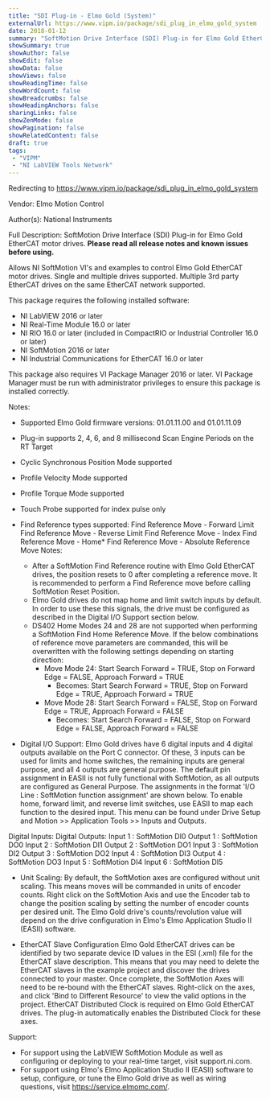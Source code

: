 ```yaml
---
title: "SDI Plug-in - Elmo Gold (System)"
externalUrl: https://www.vipm.io/package/sdi_plug_in_elmo_gold_system
date: 2018-01-12
summary: "SoftMotion Drive Interface (SDI) Plug-in for Elmo Gold EtherCAT motor drives."
showSummary: true
showAuthor: false
showEdit: false
showData: false
showViews: false
showReadingTime: false
showWordCount: false
showBreadcrumbs: false
showHeadingAnchors: false
sharingLinks: false
showZenMode: false
showPagination: false
showRelatedContent: false
draft: true
tags:
 - "VIPM"
 - "NI LabVIEW Tools Network"
---
```


Redirecting to https://www.vipm.io/package/sdi_plug_in_elmo_gold_system

Vendor: Elmo Motion Control

Author(s): National Instruments
 
Full Description:
SoftMotion Drive Interface (SDI) Plug-in for Elmo Gold EtherCAT motor drives. **Please read all release notes and known issues before using.**

Allows NI SoftMotion VI's and examples to control Elmo Gold EtherCAT motor drives. Single and multiple drives supported. Multiple 3rd party EtherCAT drives on the same EtherCAT network supported.

This package requires the following installed software:
- NI LabVIEW 2016 or later
- NI Real-Time Module 16.0 or later
- NI RIO 16.0 or later (included in CompactRIO or Industrial Controller 16.0 or later)
- NI SoftMotion 2016 or later
- NI Industrial Communications for EtherCAT 16.0 or later

This package also requires VI Package Manager 2016 or later.
VI Package Manager must be run with administrator privileges to ensure this package is installed correctly.

Notes:
- Supported Elmo Gold firmware versions: 01.01.11.00 and 01.01.11.09
- Plug-in supports 2, 4, 6, and 8 millisecond Scan Engine Periods on the RT Target
- Cyclic Synchronous Position Mode supported
- Profile Velocity Mode supported
- Profile Torque Mode supported
- Touch Probe supported for index pulse only
- Find Reference types supported:
  Find Reference Move - Forward Limit
  Find Reference Move - Reverse Limit
  Find Reference Move - Index
  Find Reference Move - Home*
  Find Reference Move - Absolute
  Reference Move Notes:
  - After a SoftMotion Find Reference routine with Elmo Gold EtherCAT drives, the position resets to 0 after completing a reference move. It is recommended to perform a Find Reference move before calling SoftMotion Reset Position.
  - Elmo Gold drives do not map home and limit switch inputs by default. In order to use these this signals, the drive must be configured as described in the Digital I/O Support section below.
  - DS402 Home Modes 24 and 28 are not supported when performing a SoftMotion Find Home Reference Move. If the below combinations of reference move parameters are commanded, this will be overwritten with the following settings depending on starting direction:
     - Move Mode 24: Start Search Forward = TRUE, Stop on Forward Edge = FALSE, Approach Forward = TRUE
          - Becomes: Start Search Forward = TRUE, Stop on Forward Edge = TRUE, Approach Forward = TRUE
     - Move Mode 28: Start Search Forward = FALSE, Stop on Forward Edge = TRUE, Approach Forward = FALSE
          - Becomes: Start Search Forward = FALSE, Stop on Forward Edge = FALSE, Approach Forward = FALSE

- Digital I/O Support:
Elmo Gold drives have 6 digital inputs and 4 digital outputs available on the Port C connector. Of these, 3 inputs can be used for limits and home switches, the remaining inputs are general purpose, and all 4 outputs are general purpose. The default pin assignment in EASII is not fully functional with SoftMotion, as all outputs are configured as General Purpose.
The assignments in the format 'I/O Line : SoftMotion function assignment' are shown below. To enable home, forward limit, and reverse limit switches, use EASII to map each function to the desired input. This menu can be found under Drive Setup and Motion >> Application Tools >> Inputs and Outputs.

Digital Inputs:				        	        	    Digital Outputs:
Input 1 : SoftMotion DI0	        Output 1 : SoftMotion DO0
Input 2 : SoftMotion DI1		       Output 2 : SoftMotion DO1
Input 3 : SoftMotion DI2	        Output 3 : SoftMotion DO2
Input 4 : SoftMotion DI3	        Output 4 : SoftMotion DO3
Input 5 : SoftMotion DI4
Input 6 : SoftMotion DI5

- Unit Scaling:
By default, the SoftMotion axes are configured without unit scaling. This means moves will be commanded in units of encoder counts. Right click on the SoftMotion Axis and use the Encoder tab to change the position scaling by setting the number of encoder counts per desired unit. The Elmo Gold drive's counts/revolution value will depend on the drive configuration in Elmo's Elmo Application Studio II (EASII) software.

- EtherCAT Slave Configuration
Elmo Gold EtherCAT drives can be identified by two separate device ID values in the ESI (.xml) file for the EtherCAT slave description. This means that you may need to delete the EtherCAT slaves in the example project and discover the drives connected to your master.
Once complete, the SoftMotion Axes will need to be re-bound with the EtherCAT slaves. Right-click on the axes, and click 'Bind to Different Resource' to view the valid options in the project.
EtherCAT Distributed Clock is required on Elmo Gold EtherCAT drives. The plug-in automatically enables the Distributed Clock for these axes.

Support:
- For support using the LabVIEW SoftMotion Module as well as configuring or deploying to your real-time target, visit support.ni.com.
- For support using Elmo's Elmo Application Studio II (EASII) software to setup, configure, or tune the Elmo Gold drive as well as wiring questions, visit https://service.elmomc.com/.